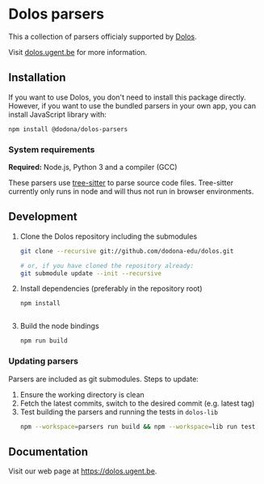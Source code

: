 # Dolos parsers

This a collection of parsers officialy supported by [Dolos](https://dolos.ugent.be).

Visit [dolos.ugent.be](https://dolos.ugent.be) for more information.

## Installation

If you want to use Dolos, you don't need to install this package directly.
However, if you want to use the bundled parsers in your own app, you can install JavaScript library with:

```
npm install @dodona/dolos-parsers
```

### System requirements

**Required:** Node.js, Python 3 and a compiler (GCC)

These parsers use [tree-sitter](https://www.npmjs.com/package/tree-sitter) to parse source code files.
Tree-sitter currently only runs in node and will thus not run in browser environments.



## Development

1. Clone the Dolos repository including the submodules
    ```sh
    git clone --recursive git://github.com/dodona-edu/dolos.git

    # or, if you have cloned the repository already:
    git submodule update --init --recursive
    ```


2. Install dependencies (preferably in the repository root)
    ```sh
    npm install
    ```
    ```
3. Build the node bindings
    ```
    npm run build
    ```
   
### Updating parsers

Parsers are included as git submodules. Steps to update:

1. Ensure the working directory is clean
2. Fetch the latest commits, switch to the desired commit (e.g. latest tag)
3. Test building the parsers and running the tests in `dolos-lib`
   ```sh
   npm --workspace=parsers run build && npm --workspace=lib run test
   ```

## Documentation

Visit our web page at <https://dolos.ugent.be>.
